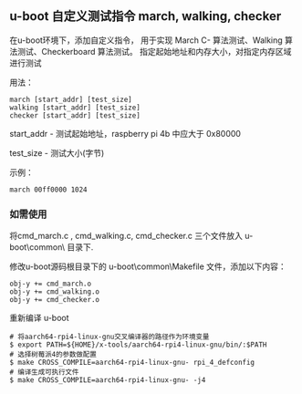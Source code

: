 ## u-boot 自定义测试指令 march, walking, checker
在u-boot环境下，添加自定义指令，
用于实现 March C- 算法测试、Walking 算法测试、Checkerboard 算法测试。
指定起始地址和内存大小，对指定内存区域进行测试

用法： 
```shell
march [start_addr] [test_size]
walking [start_addr] [test_size]
checker [start_addr] [test_size]
```
start_addr - 测试起始地址，raspberry pi 4b 中应大于 0x80000

test_size - 测试大小(字节)

示例： 
```shell
march 00ff0000 1024
```

### 如需使用
将cmd_march.c , cmd_walking.c, cmd_checker.c 三个文件放入 u-boot\common\ 目录下.

修改u-boot源码根目录下的 u-boot\common\Makefile 文件，添加以下内容：
```shell
obj-y += cmd_march.o
obj-y += cmd_walking.o
obj-y += cmd_checker.o
```
重新编译 u-boot
```
# 将aarch64-rpi4-linux-gnu交叉编译器的路径作为环境变量
$ export PATH=${HOME}/x-tools/aarch64-rpi4-linux-gnu/bin/:$PATH
# 选择树莓派4的参数做配置
$ make CROSS_COMPILE=aarch64-rpi4-linux-gnu- rpi_4_defconfig
# 编译生成可执行文件
$ make CROSS_COMPILE=aarch64-rpi4-linux-gnu- -j4
```
